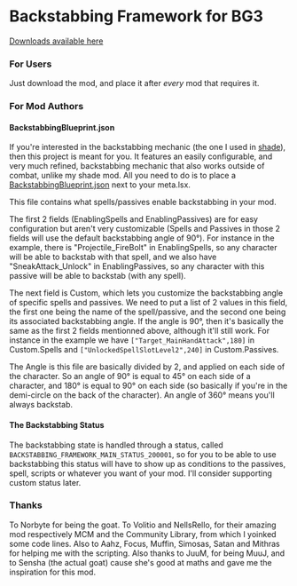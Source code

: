 # Backstabbing Framework for BG3

[Downloads available here](https://www.nexusmods.com/baldursgate3/mods/11741/)

### For Users

Just download the mod, and place it after _every_ mod that requires it.

### For Mod Authors

#### BackstabbingBlueprint.json

If you're interested in the backstabbing mechanic (the one I used in [shade](https://www.nexusmods.com/baldursgate3/mods/10781?tab=description)), then this project is meant for you. It features an easily configurable, and very much refined, backstabbing mechanic that also works outside of combat, unlike my shade mod. All you need to do is to place a [BackstabbingBlueprint.json](https://github.com/Lunisole/BackstabbingFramework/blob/main/Mods/BackstabbingFramework/BackstabbingBlueprint-Example.json) next to your meta.lsx.

This file contains what spells/passives enable backstabbing in your mod.

The first 2 fields (EnablingSpells and EnablingPassives) are for easy configuration but aren't very customizable (Spells and Passives in those 2 fields will use the default backstabbing angle of 90°).
For instance in the example, there is "Projectile_FireBolt" in EnablingSpells, so any character will be able to backstab with that spell, and we also have "SneakAttack_Unlock" in EnablingPassives, so any character with this passive will be able to backstab (with any spell).

The next field is Custom, which lets you customize the backstabbing angle of specific spells and passives.
We need to put a list of 2 values in this field, the first one being the name of the spell/passive, and the second one being its associated backstabbing angle. If the angle is 90°, then it's basically the same as the first 2 fields mentionned above, although it'll still work. For instance in the example we have ```["Target_MainHandAttack",180]``` in Custom.Spells and ```["UnlockedSpellSlotLevel2",240]``` in Custom.Passives.

The Angle is this file are basically divided by 2, and applied on each side of the character. So an angle of 90° is equal to 45° on each side of a character, and 180° is equal to 90° on each side (so basically if you're in the demi-circle on the back of the character). An angle of 360° means you'll always backstab.

#### The Backstabbing Status

The backstabbing state is handled through a status, called ```BACKSTABBING_FRAMEWORK_MAIN_STATUS_200001```, so for you to be able to use backstabbing this status will have to show up as conditions to the passives, spell, scripts or whatever you want of your mod. I'll consider supporting custom status later.

### Thanks

To Norbyte for being the goat. To Volitio and NellsRello, for their amazing mod respectively MCM and the Community Library, from which I yoinked some code lines. Also to Aahz, Focus, Muffin, Simosas, Satan and Mithras for helping me with the scripting.  Also thanks to JuuM, for being MuuJ, and to Sensha (the actual goat) cause she's good at maths and gave me the inspiration for this mod.

